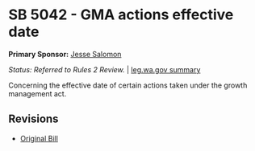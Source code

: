 # SB 5042 - GMA actions effective date
**Primary Sponsor:** [Jesse Salomon](/person/leg/salomon_je.md)

*Status: Referred to Rules 2 Review.* | [leg.wa.gov summary](https://app.leg.wa.gov/billsummary?BillNumber=5042&Year=2021)

Concerning the effective date of certain actions taken under the growth management act.

## Revisions
* [Original Bill](1/)